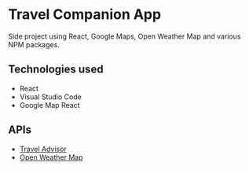 # Travel Companion App

Side project using React, Google Maps, Open Weather Map and various NPM packages.

## Technologies used

- React
- Visual Studio Code
- Google Map React

## APIs

- [Travel Advisor](https://rapidapi.com/apidojo/api/travel-advisor)
- [Open Weather Map](https://rapidapi.com/community/api/open-weather-map)

